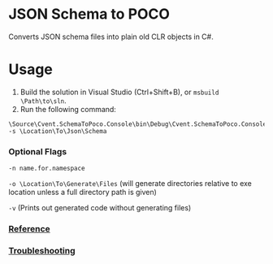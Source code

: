 # JSON Schema to POCO
Converts JSON schema files into plain old CLR objects in C#.

# Usage
1. Build the solution in Visual Studio (Ctrl+Shift+B), or `msbuild \Path\to\sln`.
2. Run the following command:
```
\Source\Cvent.SchemaToPoco.Console\bin\Debug\Cvent.SchemaToPoco.Console.exe -s \Location\To\Json\Schema
```

### Optional Flags

`-n name.for.namespace`

`-o \Location\To\Generate\Files` (will generate directories relative to exe location unless a full directory path is given)

`-v` (Prints out generated code without generating files)

### [Reference](https://github.com/cvent/json-schema-2-poco/wiki/Reference)

### [Troubleshooting](https://github.com/cvent/json-schema-2-poco/wiki/Troubleshooting)
